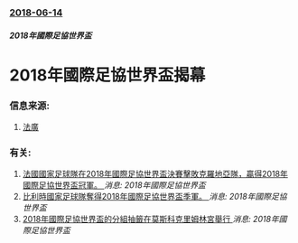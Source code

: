 ### [2018-06-14](/news/2018/06/14/index.md)

##### 2018年國際足協世界盃
# 2018年國際足協世界盃揭幕 




### 信息来源:

1. [法廣](http://cn.rfi.fr/%E6%AC%A7%E6%B4%B2/20180614-2018%E5%B9%B4%E4%B8%96%E7%95%8C%E6%9D%AF%E5%BC%80%E8%B5%9B%E4%BA%86%E8%8E%AB%E6%96%AF%E7%A7%91%E5%9B%BD%E5%AE%B6%E4%BD%93%E8%82%B2%E5%9C%BA%E5%BC%80%E5%B9%95%E5%BC%8F%E7%88%86%E6%BB%A1%E8%80%8C%E7%83%AD%E9%97%B9%E4%BF%84%E7%BD%97%E6%96%AF%E5%B7%B2%E5%85%88%E8%BF%9B%E4%B8%80%E7%90%83)

### 有关:

1. [法國國家足球隊在2018年國際足協世界盃決賽擊敗克羅地亞隊，贏得2018年國際足協世界盃冠軍。 ](/news/2018/07/15/法國國家足球隊在2018年國際足協世界盃決賽擊敗克羅地亞隊-贏得2018年國際足協世界盃冠軍.md) _消息: 2018年國際足協世界盃_
2. [比利時國家足球隊奪得2018年國際足協世界盃季軍。 ](/news/2018/07/14/比利時國家足球隊奪得2018年國際足協世界盃季軍.md) _消息: 2018年國際足協世界盃_
3. [2018年國際足協世界盃的分組抽籤在莫斯科克里姆林宮舉行 ](/news/2017/12/1/2018年國際足協世界盃的分組抽籤在莫斯科克里姆林宮舉行.md) _消息: 2018年國際足協世界盃_
